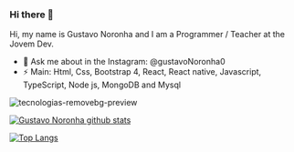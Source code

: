 ### Hi there 👋
Hi, my name is Gustavo Noronha and I am a Programmer / Teacher at the Jovem Dev.

- 💬 Ask me about in the Instagram: @gustavoNoronha0
- ⚡ Main: Html, Css, Bootstrap 4, React, React native, Javascript, TypeScript, Node js, MongoDB and Mysql 

![tecnologias-removebg-preview](https://user-images.githubusercontent.com/58527704/98974997-5022a500-24f4-11eb-93ab-c2f9866e677b.png)

[![Gustavo Noronha github stats](https://github-readme-stats.vercel.app/api?username=GustavoNoronha&count_private=true&theme=dark&show_icons=true)](https://github.com/GustavoNoronha/GustavoNoronha)

[![Top Langs](https://github-readme-stats.vercel.app/api/top-langs/?username=GustavoNoronha&langs_count=5&theme=dark)](https://github.com/GustavoNoronha/GustavoNoronha)



